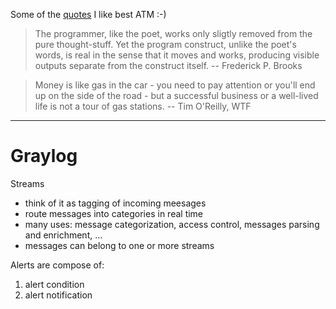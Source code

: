 Some of the [quotes](https://quotes.reisinge.net/) I like best ATM :-)

> The programmer, like the poet, works only sligtly removed from the pure thought-stuff. Yet the program construct, unlike the poet's words, is real in the sense that it moves and works, producing visible outputs separate from the construct itself. -- Frederick P. Brooks

> Money is like gas in the car - you need to pay attention or you'll end up on the side of the road - but a successful business or a well-lived life is not a tour of gas stations. -- Tim O'Reilly, WTF

---

# Graylog

Streams

* think of it as tagging of incoming meesages
* route messages into categories in real time
* many uses: message categorization, access control, messages parsing and enrichment, ...
* messages can belong to one or more streams

Alerts are compose of:

1. alert condition
1. alert notification
